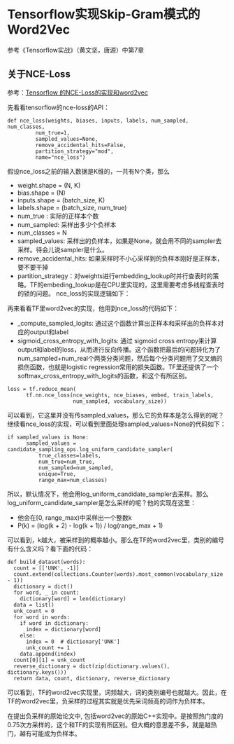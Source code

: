 # Tensorflow实现Skip-Gram模式的Word2Vec
参考《Tensorflow实战》（黄文坚，唐源）中第7章
## 关于NCE-Loss
参考：[Tensorflow 的NCE-Loss的实现和word2vec](https://www.jianshu.com/p/fab82fa53e16)

先看看tensorflow的nce-loss的API：
```
def nce_loss(weights, biases, inputs, labels, num_sampled, num_classes,
         num_true=1,
         sampled_values=None,
         remove_accidental_hits=False,
         partition_strategy="mod",
         name="nce_loss")
```
假设nce_loss之前的输入数据是K维的，一共有N个类，那么
- weight.shape = (N, K)
- bias.shape = (N)
- inputs.shape = (batch_size, K)
- labels.shape = (batch_size, num_true)
- num_true : 实际的正样本个数
- num_sampled: 采样出多少个负样本
- num_classes = N
- sampled_values: 采样出的负样本，如果是None，就会用不同的sampler去采样。待会儿说sampler是什么。
- remove_accidental_hits: 如果采样时不小心采样到的负样本刚好是正样本，要不要干掉
- partition_strategy：对weights进行embedding_lookup时并行查表时的策略。TF的embeding_lookup是在CPU里实现的，这里需要考虑多线程查表时的锁的问题。
nce_loss的实现逻辑如下：

再来看看TF里word2vec的实现，他用到nce_loss的代码如下：
- _compute_sampled_logits: 通过这个函数计算出正样本和采样出的负样本对应的output和label
- sigmoid_cross_entropy_with_logits: 通过 sigmoid cross entropy来计算output和label的loss，从而进行反向传播。这个函数把最后的问题转化为了num_sampled+num_real个两类分类问题，然后每个分类问题用了交叉熵的损伤函数，也就是logistic regression常用的损失函数。TF里还提供了一个softmax_cross_entropy_with_logits的函数，和这个有所区别。
```
loss = tf.reduce_mean(
      tf.nn.nce_loss(nce_weights, nce_biases, embed, train_labels,
                     num_sampled, vocabulary_size))
```
可以看到，它这里并没有传sampled_values，那么它的负样本是怎么得到的呢？继续看nce_loss的实现，可以看到里面处理sampled_values=None的代码如下：
```
if sampled_values is None:
      sampled_values = candidate_sampling_ops.log_uniform_candidate_sampler(
          true_classes=labels,
          num_true=num_true,
          num_sampled=num_sampled,
          unique=True,
          range_max=num_classes)
```
所以，默认情况下，他会用log_uniform_candidate_sampler去采样。那么log_uniform_candidate_sampler是怎么采样的呢？他的实现在这里：
- 他会在[0, range_max)中采样出一个整数k
- P(k) = (log(k + 2) - log(k + 1)) / log(range_max + 1)

可以看到，k越大，被采样到的概率越小。那么在TF的word2vec里，类别的编号有什么含义吗？看下面的代码：
```
def build_dataset(words):
  count = [['UNK', -1]]
  count.extend(collections.Counter(words).most_common(vocabulary_size - 1))
  dictionary = dict()
  for word, _ in count:
    dictionary[word] = len(dictionary)
  data = list()
  unk_count = 0
  for word in words:
    if word in dictionary:
      index = dictionary[word]
    else:
      index = 0  # dictionary['UNK']
      unk_count += 1
    data.append(index)
  count[0][1] = unk_count
  reverse_dictionary = dict(zip(dictionary.values(), dictionary.keys()))
  return data, count, dictionary, reverse_dictionary
```
可以看到，TF的word2vec实现里，词频越大，词的类别编号也就越大。因此，在TF的word2vec里，负采样的过程其实就是优先采词频高的词作为负样本。

在提出负采样的原始论文中, 包括word2vec的原始C++实现中。是按照热门度的0.75次方采样的，这个和TF的实现有所区别。但大概的意思差不多，就是越热门，越有可能成为负样本。

